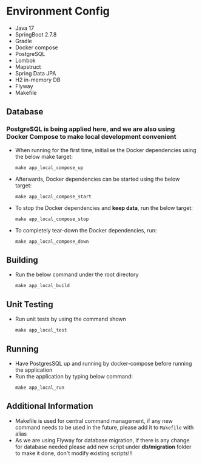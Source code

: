 
# Environment Config
* Java 17
* SpringBoot 2.7.8   
* Gradle
* Docker compose
* PostgreSQL
* Lombok
* Mapstruct
* Spring Data JPA
* H2 in-memory DB
* Flyway
* Makefile

## Database
### PostgreSQL is being applied here, and we are also using Docker Compose to make local development convenient
* When running for the first time, initialise the Docker dependencies using the below make target:
  ```shell
  make app_local_compose_up
  ```
* Afterwards, Docker dependencies can be started using the below target:
  ```shell
  make app_local_compose_start
  ```
* To stop the Docker dependencies and **keep data**, run the below target:
  ```shell
  make app_local_compose_stop
  ```
* To completely tear-down the Docker dependencies, run:
  ```shell
  make app_local_compose_down
  ```

## Building
* Run the below command under the root directory
  ```shell
  make app_local_build 
  ```

## Unit Testing
* Run unit tests by using the command shown
  ```shell
  make app_local_test
  ```

## Running
* Have PostgresSQL up and running by docker-compose before running the application
* Run the application by typing below command:
  ```shell
  make app_local_run
  ```
## Additional Information
* Makefile is used for central command management, if any new command needs to be used in the future, please add it to `Makefile` with alias
* As we are using Flyway for database migration, if there is any change for database needed please add new script under **db/migration** folder to make it done, don't modify existing scripts!!!
